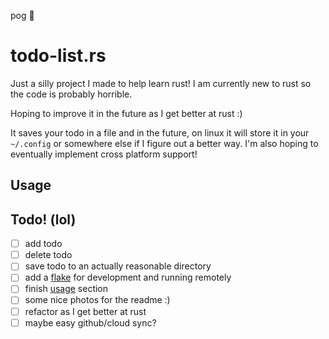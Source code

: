 pog  :crab:
# todo-list.rs
Just a silly project I made to help learn rust!
I am currently new to rust so the code is probably horrible.

Hoping to improve it in the future as I get better at rust :)

It saves your todo in a file and in the future, on linux it will store it in your `~/.config` or somewhere else if I figure out a better way.
I'm also hoping to eventually implement cross platform support!

## Usage

## Todo! (lol)
- [ ] add todo
- [ ] delete todo
- [ ] save todo to an actually reasonable directory
- [ ] add a [flake](https://nixos.wiki/wiki/Flakes) for development and running remotely
- [ ] finish [usage](https://github.com/Pickles888/todo-list.rs?tab=readme-ov-file#usage) section
- [ ] some nice photos for the readme :)
- [ ] refactor as I get better at rust
- [ ] maybe easy github/cloud sync?
